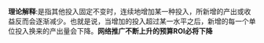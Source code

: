 **理论解释**:是指其他投入固定不变时，连续地增加某一种投入，所新增的产出或收益反而会逐渐减少。也就是说，当增加的投入超过某一水平之后，新增的每一个单位投入换来的产出量会下降。**网络推广不断上升的预算ROI必将下降**